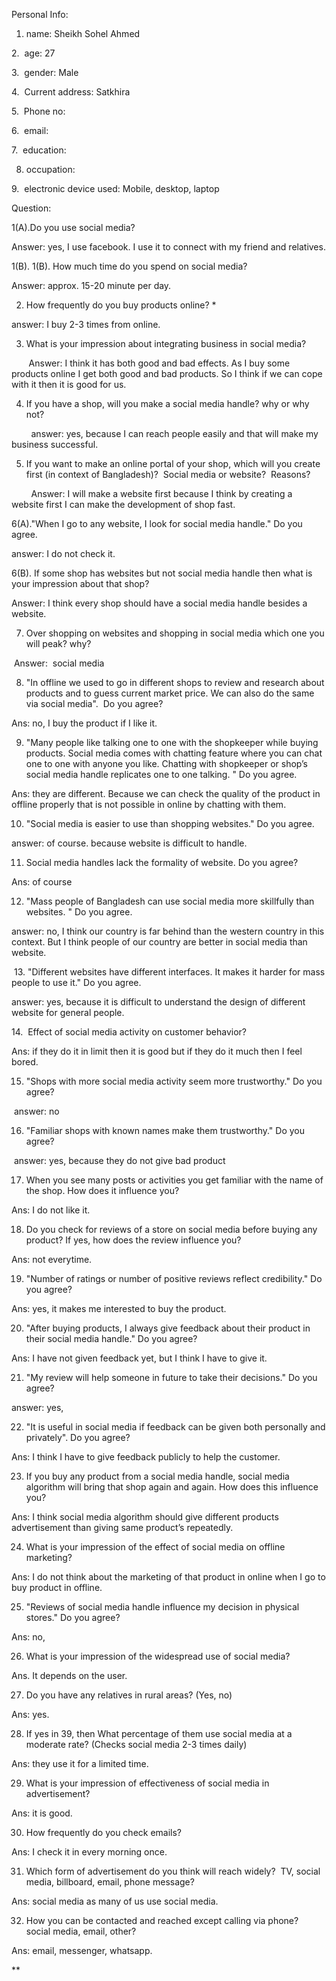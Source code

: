 

Personal Info:

1. name: Sheikh Sohel Ahmed

2.  age: 27

3.  gender: Male

4.  Current address: Satkhira

5.  Phone no: 

6.  email: 

7.  education: 

8. occupation: 

9.  electronic device used: Mobile, desktop, laptop

  

Question:

1(A).Do you use social media?

Answer: yes, I use facebook. I use it to connect with my friend and relatives.

1(B). 1(B). How much time do you spend on social media?

Answer: approx. 15-20 minute per day.

  

2. How frequently do you buy products online? *

answer: I buy 2-3 times from online.

3. What is your impression about integrating business in social media? 

       Answer: I think it has both good and bad effects. As I buy some products online I get both good and bad products. So I think if we can cope with it then it is good for us.

4. If you have a shop, will you make a social media handle? why or why not?

        answer: yes, because I can reach people easily and that will make my business successful. 

5. If you want to make an online portal of your shop, which will you create first (in context of Bangladesh)?  Social media or website?  Reasons?

        Answer: I will make a website first because I think by creating a website first I can make the development of shop fast.

6(A)."When I go to any website, I look for social media handle." Do you agree. 

answer: I do not check it.

6(B). If some shop has websites but not social media handle then what is your impression about that shop?

Answer: I think every shop should have a social media handle besides a website.

7. Over shopping on websites and shopping in social media which one you will peak? why?

 Answer:  social media

8. "In offline we used to go in different shops to review and research about products and to guess current market price. We can also do the same via social media".  Do you agree?

Ans: no, I buy the product if I like it.

9. "Many people like talking one to one with the shopkeeper while buying products. Social media comes with chatting feature where you can chat one to one with anyone you like. Chatting with shopkeeper or shop’s social media handle replicates one to one talking. " Do you agree.

Ans: they are different. Because we can check the quality of the product in offline properly that is not possible in online by chatting with them.

10. "Social media is easier to use than shopping websites." Do you agree.  

answer: of course. because website is difficult to handle.

11. Social media handles lack the formality of website. Do you agree? 

Ans: of course

12. "Mass people of Bangladesh can use social media more skillfully than websites. " Do you agree.

answer: no, I think our country is far behind than the western country in this context. But I think people of our country are better in social media than website.

 13. "Different websites have different interfaces. It makes it harder for mass people to use it." Do you agree. 

answer: yes, because it is difficult to understand the design of different website for general people.

14.  Effect of social media activity on customer behavior?

Ans: if they do it in limit then it is good but if they do it much then I feel bored.

15. "Shops with more social media activity seem more trustworthy." Do you agree?

 answer: no

16. "Familiar shops with known names make them trustworthy." Do you agree?

 answer: yes, because they do not give bad product

17. When you see many posts or activities you get familiar with the name of the shop. How does it influence you?

Ans: I do not like it.

18. Do you check for reviews of a store on social media before buying any product? If yes, how does the review influence you?

Ans: not everytime.

19. "Number of ratings or number of positive reviews reflect credibility." Do you agree?

Ans: yes, it makes me interested to buy the product.

20. "After buying products, I always give feedback about their product in their social media handle." Do you agree?

Ans: I have not given feedback yet, but I think I have to give it.

21. "My review will help someone in future to take their decisions." Do you agree?

answer: yes,

22. "It is useful in social media if feedback can be given both personally and privately". Do you agree?

Ans: I think I have to give feedback publicly to help the customer.

23. If you buy any product from a social media handle, social media algorithm will bring that shop again and again. How does this influence you?

Ans: I think social media algorithm should give different products advertisement than giving same product’s repeatedly.

24. What is your impression of the effect of social media on offline marketing?

Ans: I do not think about the marketing of that product in online when I go to buy product in offline.

25. "Reviews of social media handle influence my decision in physical stores." Do you agree?

Ans: no, 

26. What is your impression of the widespread use of social media?

Ans. It depends on the user.

27. Do you have any relatives in rural areas? (Yes, no)

Ans: yes.

28. If yes in 39, then What percentage of them use social media at a moderate rate? (Checks social media 2-3 times daily) 

Ans: they use it for a limited time.

29. What is your impression of effectiveness of social media in advertisement?

Ans: it is good.

30. How frequently do you check emails?

Ans: I check it in every morning once.

31. Which form of advertisement do you think will reach widely?  TV, social media, billboard, email, phone message?

Ans: social media as many of us use social media.

32. How you can be contacted and reached except calling via phone?  social media, email, other?

Ans: email, messenger, whatsapp.

  
  
**